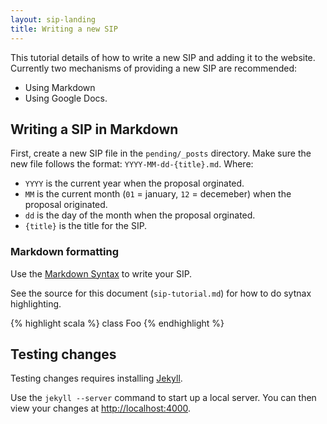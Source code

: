 ```yaml
---
layout: sip-landing
title: Writing a new SIP
---
```


This tutorial details of how to write a new SIP and adding it to the website.   Currently two mechanisms of providing a new SIP are recommended:

* Using Markdown
* Using Google Docs.


## Writing a SIP in Markdown ##

First, create a new SIP file in the `pending/_posts` directory.  Make sure the new file follows the format:  `YYYY-MM-dd-{title}.md`.  Where:
* `YYYY` is the current year when the proposal orginated.
* `MM` is the current month (`01` = january, `12` = decemeber) when the proposal originated.
* `dd` is the day of the month when the proposal orginated.
* `{title}` is the title for the SIP.


### Markdown formatting ###

Use the [Markdown Syntax](http://daringfireball.net/projects/markdown/syntax) to write your SIP.

See the source for this document (`sip-tutorial.md`) for how to do sytnax highlighting.

{% highlight scala %}
class Foo
{% endhighlight %}


## Testing changes ##

Testing changes requires installing [Jekyll](https://github.com/mojombo/jekyll/wiki/Install).

Use the `jekyll --server` command to start up a local server.  You can then view your changes at [http://localhost:4000](http://localhost:4000).
